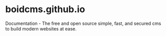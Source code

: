 # boidcms.github.io
Documentation - The free and open source simple, fast, and secured cms to build modern websites at ease.

